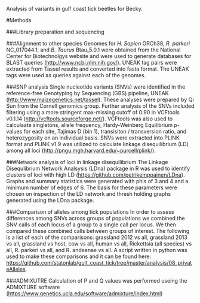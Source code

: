 Analysis of variants in gulf coast tick beetles for Becky.

#Methods

###Library preparation and sequencing

###Alignment to other species
Genomes for *H. Sapien* GRCh38, *R. parkeri* NC_017044.1, and *B. Taurus* Btau_5.0.1 were obtained from the National Center for Biotechnolgys website and were used to generate databases for BLAST queries (http://www.ncbi.nlm.nih.gov/). UNEAK tag pairs were extracted from Tassel results and converted into fasta format. The UNEAK tags were used as queries against each of the genomes.

###SNP analysis
Single nucleotide variants (SNVs) were identified in the reference-free Genotyping by Sequencing (GBS) pipeline, UNEAK (http://www.maizegenetics.net/tassel). These analyses were prepared by Qi Sun from the Cornell genomics group. Further analysis of the SNVs included filtering using a more stringent max-missing cutoff of 0.90 in VCFtools v0.1.14 (http://vcftools.sourceforge.net/). VCFtools was also used to calculaate singletons, allele frequency, Hardy-Weinberg Equilibrium p-values for each site, Tajimas D (bin 1), transisiton / transversion ratio, and heterozygosity on an individual basis. SNVs were extracted into PLINK format and PLINK v1.9 was utilized to calculate linkage disequilibrium (LD) among all loci (http://pngu.mgh.harvard.edu/~purcell/plink/). 

###Network analysis of loci in linkage disequilibrium
The Linkage Disequlibrium Network Analsysis (LDna) package in R was used to identify clusters of loci with high LD (https://github.com/petrikemppainen/LDna). Graphs and summary statistics were generated with phis of 3 and 4 and a minimum number of edges of 6. The basis for these parameters were chosen on inspection of the LD network and thresh holding graphs generated using the LDna package. 

###Comparison of alleles among tick populations
In order to assess differences among SNVs across groups of populations we combined the SNV calls of each locus of a group to a single call per locus. We then compared these combined calls between groups of interest. The following is a list of each of the comparisons: grassland 2012 vs all, grassland 2013 vs all, grassland vs host, cow vs all, human vs all, Rickettsia (all species) vs all, R. parkeri vs all, and R. andeanae vs all. A script written in python was used to make these comparisons and it can be found here: https://github.com/statonlab/gult_coast_tick/tree/master/analysis/08_privateAlleles. 

###ADMIXUTRE
Calculation of P and Q values was performed useing the ADMIXTURE software (https://www.genetics.ucla.edu/software/admixture/index.html)
